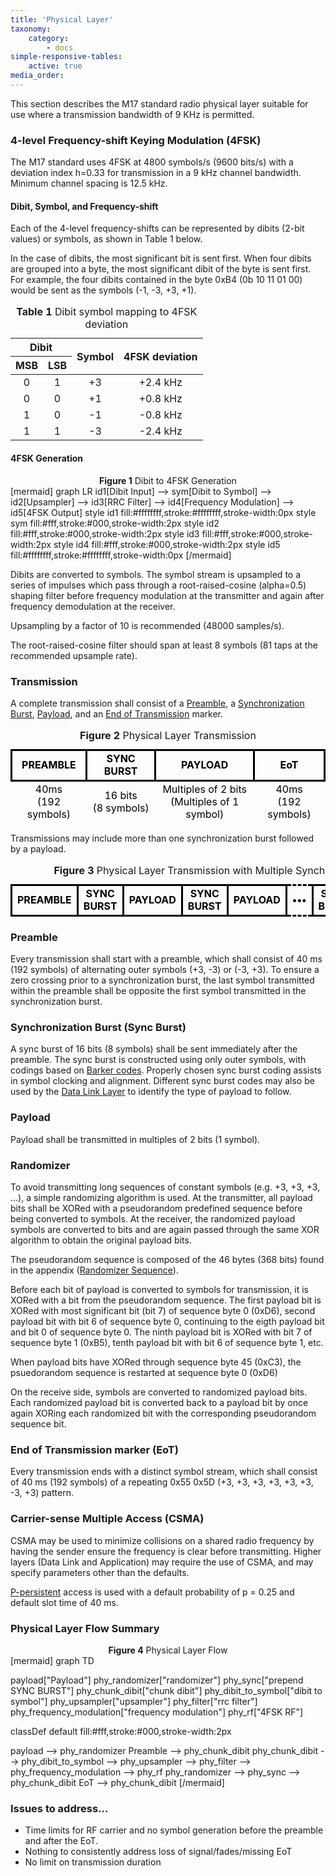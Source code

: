 ```yaml
---
title: 'Physical Layer'
taxonomy:
    category:
        - docs
simple-responsive-tables:
    active: true
media_order: 
---
```


This section describes the M17 standard radio physical layer suitable for use where a transmission bandwidth of 9 KHz is permitted.

### 4-level Frequency-shift Keying Modulation (4FSK)

The M17 standard uses 4FSK at 4800 symbols/s (9600
bits/s) with a deviation index h=0.33 for transmission in a 9 kHz
channel bandwidth. Minimum channel spacing is 12.5 kHz. 

#### Dibit, Symbol, and Frequency-shift

Each of the 4-level frequency-shifts can be represented by dibits (2-bit values) or symbols, as shown in Table 1 below.  

In the case of dibits, the most significant bit is sent first. When four dibits are grouped into a byte, the most significant dibit of the byte is sent first. For example, the four dibits contained in the byte 0xB4 (0b 10 11 01 00) would be sent as the symbols (-1, -3, +3, +1).

<table>
    <caption><span style="font-weight:bold">Table 1 </span><span>Dibit symbol mapping to 4FSK deviation</span></caption>
    <thead>
        <tr>
            <th colspan="2" style="text-align:center;">Dibit</th>
            <th rowspan="2" style="text-align:center;">Symbol</th>
            <th rowspan="2" style="text-align:center;">4FSK deviation</th>
        </tr>
        <tr>
            <th style="text-align:center;">MSB</th>
            <th style="text-align:center;">LSB</th>
        </tr>
    </thead>
    <tbody style="text-align:center;">
        <tr>
            <td>0</td>
            <td>1</td>
            <td>+3</td>
            <td>+2.4 kHz</td>
        </tr>
        <tr>
            <td>0</td>
            <td>0</td>
            <td>+1</td>
            <td>+0.8 kHz</td>
        </tr>
        <tr>
            <td>1</td>
            <td>0</td>
            <td>-1</td>
            <td>-0.8 kHz</td>
        </tr>
        <tr>
            <td>1</td>
            <td>1</td>
            <td>-3</td>
            <td>-2.4 kHz</td>
        </tr>
    </tbody>
</table>

#### 4FSK Generation

<center><span style="font-weight:bold">Figure 1</span> Dibit to 4FSK Generation</center>
[mermaid]
graph LR
  id1[Dibit Input] --> sym[Dibit to Symbol] --> id2[Upsampler] --> id3[RRC Filter] --> id4[Frequency Modulation] --> id5[4FSK Output]
  style id1 fill:#ffffffff,stroke:#ffffffff,stroke-width:0px
  style sym fill:#fff,stroke:#000,stroke-width:2px
  style id2 fill:#fff,stroke:#000,stroke-width:2px
  style id3 fill:#fff,stroke:#000,stroke-width:2px
  style id4 fill:#fff,stroke:#000,stroke-width:2px
  style id5 fill:#ffffffff,stroke:#ffffffff,stroke-width:0px
[/mermaid]

Dibits are converted to symbols.  The symbol stream is upsampled to a series of impulses which pass through a
root-raised-cosine (alpha=0.5) shaping filter before frequency modulation
at the transmitter and again after frequency demodulation at the
receiver.

Upsampling by a factor of 10 is recommended (48000 samples/s).

The root-raised-cosine filter should span at least 8 symbols (81 taps at the recommended upsample rate).

### Transmission

A complete transmission shall consist of a [Preamble](#preamble), a [Synchronization Burst](#synchronization-burst-sync-burst), [Payload](#payload), and an [End of Transmission](#end-of-transmission-marker-eot) marker.

<table>
    <caption><span style="font-weight:bold">Figure 2 </span><span>Physical Layer Transmission</span></caption>
    <tbody style="text-align:center;border:none;">
        <tr style="font-weight:bold; color:black;">
            <td style="border:3px solid black;">PREAMBLE</td>
            <td style="border:3px solid black;">SYNC BURST</td>
            <td style="border:3px solid black;">PAYLOAD</td>
            <td style="border:3px solid black;">EoT</td>
        </tr>
        <tr style="color:black;border-left:hidden;border-right:hidden;border-bottom:hidden;">
            <td style="border-left:hidden;border-right:hidden;">40ms<br/>(192 symbols)</td>
            <td style="border-left:hidden;border-right:hidden;">16 bits<br/>(8 symbols)</td>
            <td style="border-left:hidden;border-right:hidden;">Multiples of 2 bits<br/>(Multiples of 1 symbol)</td>
            <td style="border-left:hidden;border-right:hidden;">40ms<br/>(192 symbols)</td>
        </tr>
    </tbody>
</table>

Transmissions may include more than one synchronization burst followed by a payload.

<table>
    <caption><span style="font-weight:bold">Figure 3 </span><span>Physical Layer Transmission with Multiple Synchronization Bursts</span></caption>
    <tbody style="text-align:center;border:none;">
        <tr style="font-weight:bold; color:black;">
            <td style="border:3px solid black;">PREAMBLE</td>
            <td style="border:3px solid black;">SYNC BURST</td>
            <td style="border:3px solid black;">PAYLOAD</td>
            <td style="border:3px solid black;">SYNC BURST</td>
            <td style="border:3px solid black;">PAYLOAD</td>
            <td style="border:3px dashed black;">&bull;&bull;&bull;</td>
            <td style="border:3px solid black;">SYNC BURST</td>
            <td style="border:3px solid black;">PAYLOAD</td>
            <td style="border:3px solid black;">EoT</td>
        </tr>
    </tbody>
</table>

### Preamble

Every transmission shall start with a preamble, which shall consist of 40 ms (192 symbols) of alternating outer symbols (+3, -3) or (-3, +3). To ensure a zero crossing prior to a synchronization burst, the last symbol transmitted within the preamble shall be opposite the first symbol transmitted in the synchronization burst.

### Synchronization Burst (Sync Burst)

A sync burst of 16 bits (8 symbols) shall be sent immediately after the preamble. The sync burst is constructed using only outer symbols, with 
codings based on [Barker codes](https://en.wikipedia.org/wiki/Barker_code). Properly chosen sync burst coding assists in symbol clocking and alignment. 
Different sync burst codes may also be used by the [Data Link Layer](../data-link-layer#synchronization-burst-sync-burst) to identify the type of payload to follow.

### Payload

Payload shall be transmitted in multiples of 2 bits (1 symbol).

### Randomizer

To avoid transmitting long sequences of constant symbols (e.g. +3, +3, +3, ...), a simple randomizing algorithm is used. At the transmitter, all payload bits shall be XORed with a pseudorandom predefined sequence before being converted to symbols.  At the receiver, the randomized payload symbols are converted to bits and are
again passed through the same XOR algorithm to obtain the original payload bits.   

The pseudorandom sequence is composed of the 46 bytes (368 bits) found in the appendix ([Randomizer Sequence](../../appendix/randomizer-sequence)).

Before each bit of payload is converted to symbols for transmission, it is XORed with a bit from the pseudorandom sequence.  The first payload bit is XORed with most significant bit (bit 7) of sequence byte 0 (0xD6), second payload bit with bit 6 of sequence byte 0, continuing to the eigth payload bit and bit 0 of sequence byte 0.  The ninth payload bit is XORed with bit 7 of sequence byte 1 (0xB5), tenth payload bit with bit 6 of sequence byte 1, etc.

When payload bits have XORed through sequence byte 45 (0xC3), the psuedorandom sequence is restarted at sequence byte 0 (0xD6)

On the receive side, symbols are converted to randomized payload bits.  Each randomized payload bit is converted back to a payload bit by once again XORing each randomized bit with the corresponding pseudorandom sequence bit. 

### End of Transmission marker (EoT)

Every transmission ends with a distinct symbol stream, which shall consist of 40 ms (192 symbols) of a repeating 0x55 0x5D (+3, +3, +3, +3, +3, +3, -3, +3) pattern.

### Carrier-sense Multiple Access (CSMA)

CSMA may be used to minimize collisions on a shared radio frequency by having the sender ensure the frequency is clear before transmitting. Higher layers (Data Link and Application) may require the use of CSMA, and may specify parameters other than the defaults.

[P-persistent](https://en.wikipedia.org/wiki/Carrier-sense_multiple_access) access is used with a default probability of p = 0.25 and default slot time of 40 ms. 

### Physical Layer Flow Summary

<center><span style="font-weight:bold">Figure 4</span> Physical Layer Flow</center>
[mermaid]
graph TD

payload["Payload"]
phy_randomizer["randomizer"]
phy_sync["prepend SYNC BURST"]
phy_chunk_dibit["chunk dibit"]
phy_dibit_to_symbol["dibit to symbol"]
phy_upsampler["upsampler"]
phy_filter["rrc filter"]
phy_frequency_modulation["frequency modulation"]
phy_rf["4FSK RF"]

classDef default fill:#fff,stroke:#000,stroke-width:2px

payload --> phy_randomizer
Preamble --> phy_chunk_dibit
phy_chunk_dibit --> phy_dibit_to_symbol --> phy_upsampler --> phy_filter --> phy_frequency_modulation --> phy_rf
phy_randomizer --> phy_sync --> phy_chunk_dibit
EoT --> phy_chunk_dibit
[/mermaid]

### Issues to address...

* Time limits for RF carrier and no symbol generation before the preamble and after the EoT.
* Nothing to consistently address loss of signal/fades/missing EoT
* No limit on transmission duration

